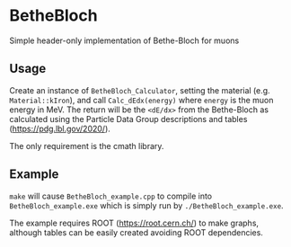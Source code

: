 # BetheBloch
Simple header-only implementation of Bethe-Bloch for muons

## Usage
Create an instance of `BetheBloch_Calculator`, setting the material (e.g. `Material::kIron`), and call `Calc_dEdx(energy)` where `energy` is the muon energy in MeV. The return will be the `<dE/dx>` from the Bethe-Bloch as calculated using the Particle Data Group descriptions and tables (https://pdg.lbl.gov/2020/).

The only requirement is the cmath library.

## Example
`make` will cause `BetheBloch_example.cpp` to compile into `BetheBloch_example.exe` which is simply run by `./BetheBloch_example.exe`. 

The example requires ROOT (https://root.cern.ch/) to make graphs, although tables can be easily created avoiding ROOT dependencies.

